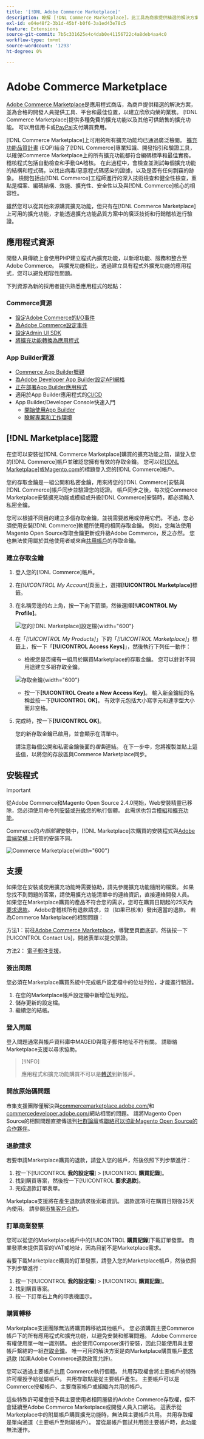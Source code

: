 ```yaml
---
title: '[!DNL Adobe Commerce Marketplace]'
description: 瞭解 [!DNL Commerce Marketplace]，此工具為商家提供精選的解決方案，並為合格的開發人員提供工具、平台和絕佳位置，以建立欣欣向榮的業務。
exl-id: e04e48f2-3b1d-45bf-b0f6-3a1ed43e78c5
feature: Extensions
source-git-commit: 7b5c331625e4c4dab0e41156722c4a8deb4aa4c0
workflow-type: tm+mt
source-wordcount: '1293'
ht-degree: 0%

---
```


# Adobe Commerce Marketplace

[Adobe Commerce Marketplace][1]是應用程式商店，為商戶提供精選的解決方案，並為合格的開發人員提供工具、平台和最佳位置，以建立欣欣向榮的業務。 [!DNL Commerce Marketplace]提供多種免費的擴充功能以及其他可供銷售的擴充功能。 可以用信用卡或[PayPal][2]支付購買費用。

[!DNL Commerce Marketplace]上可用的所有擴充功能均已通過廣泛檢閱。 [擴充功能品質計畫][3] (EQP)結合了[!DNL Commerce]專業知識、開發指引和驗證工具，以確保Commerce Marketplace上的所有擴充功能都符合編碼標準和最佳實務。 稽核程式包括自動檢查和手動QA稽核。 在此過程中，會檢查並測試每個擴充功能的結構和程式碼，以找出病毒/惡意程式碼感染的證據，以及是否有任何剽竊的跡象。 檢閱包括由[!DNL Commerce]工程師進行的深入技術檢查和健全性檢查，重點是檔案、編碼結構、效能、擴充性、安全性以及與[!DNL Commerce]核心的相容性。

雖然您可以從其他來源購買擴充功能，但只有在[!DNL Commerce Marketplace]上可用的擴充功能，才能透過擴充功能品質方案中的廣泛技術和行銷稽核進行驗證。

## 應用程式資源

開發人員傳統上會使用PHP建立程式內擴充功能，以新增功能、服務和整合至Adobe Commerce。 與擴充功能相比，透過建立具有程式外擴充功能的應用程式，您可以避免相容性問題。

下列資源為新的採用者提供熟悉應用程式的起點：

### Commerce資源

- [設定Adobe Commerce的I/O事件](https://developer.adobe.com/commerce/extensibility/events/)
- [為Adobe Commerce設定事件](https://developer.adobe.com/commerce/extensibility/events/configure-commerce/)
- [設定Admin UI SDK](https://developer.adobe.com/commerce/extensibility/admin-ui-sdk/)
- [將擴充功能轉換為應用程式](https://developer.adobe.com/commerce/extensibility/app-development/#how-do-i-port-an-extension-into-an-app)

### App Builder資源

- [Commerce App Builder概觀](https://developer.adobe.com/commerce/extensibility/app-development/)
- [為Adobe Developer App Builder設定API網格](https://developer.adobe.com/graphql-mesh-gateway/gateway/getting-started/)
- [正在部署App Builder應用程式](https://developer.adobe.com/app-builder/docs/guides/deployment/)
- 適用於App Builder應用程式的[CI/CD](https://developer.adobe.com/app-builder/docs/guides/deployment/ci_cd_for_firefly_apps/)
- App Builder/Developer Console快速入門
   - [開始使用App Builder](https://developer.adobe.com/app-builder/docs/getting_started/)
   - [瞭解專案和工作環境](https://developer.adobe.com/app-builder/docs/resources/videos/exploring/projects-and-workspaces/)

## [!DNL Marketplace]認證

在您可以安裝從[!DNL Commerce Marketplace]購買的擴充功能之前，請登入您的[!DNL Commerce]帳戶並確認您擁有有效的存取金鑰。 您可以從[[!DNL Marketplace]][1]或[Magento.com][6]的標題登入您的[!DNL Commerce]帳戶。

您的存取金鑰是一組公開和私密金鑰，用來將您的[!DNL Commerce]安裝與[!DNL Commerce]帳戶同步並驗證您的認證。 帳戶同步之後，每次從Commerce Marketplace安裝擴充功能或模組或升級[!DNL Commerce]安裝時，都必須輸入私密金鑰。

您可以根據不同目的建立多個存取金鑰，並視需要啟用或停用它們。 不過，您必須使用安裝[!DNL Commerce]軟體所使用的相同存取金鑰。 例如，您無法使用Magento Open Source存取金鑰更新或升級Adobe Commerce，反之亦然。 您也無法使用屬於其他使用者或來自[共用帳戶](commerce-account-share.md)的存取金鑰。

### 建立存取金鑰

1. 登入您的[!DNL Commerce]帳戶。

1. 在&#x200B;_[!UICONTROL My Account]_&#x200B;頁面上，選擇&#x200B;**[!UICONTROL Marketplace]**&#x200B;標籤。

1. 在名稱旁邊的右上角，按一下向下箭頭，然後選擇&#x200B;**[!UICONTROL My Profile]**。

   ![您的[!DNL Marketplace]設定檔](./assets/marketplace-profile.png){width="600"}

1. 在「_[!UICONTROL My Products]_」下的「_[!UICONTROL Marketplace]_」標籤上，按一下「**[!UICONTROL Access Keys]**」，然後執行下列任一動作：

   - 檢視您是否擁有一組用於購買Marketplace的存取金鑰。 您可以針對不同用途建立多組存取金鑰。

   ![存取金鑰](./assets/access-keys.png){width="600"}

   - 按一下&#x200B;**[!UICONTROL Create a New Access Key]**。 輸入新金鑰組的名稱並按一下&#x200B;**[!UICONTROL OK]**。 有效字元包括大小寫字元和連字型大小而非空格。

1. 完成時，按一下&#x200B;**[!UICONTROL OK]**。

   您的新存取金鑰已啟用，並會顯示在清單中。

   請注意每個公開和私密金鑰後面的&#x200B;_複製_&#x200B;連結。 在下一步中，您將複製並貼上這些值，以將您的存放區與Commerce Marketplace同步。

## 安裝程式

>[!IMPORTANT]
>
>從Adobe Commerce和Magento Open Source 2.4.0開始，Web安裝精靈已移除，您必須使用命令列[安裝](https://experienceleague.adobe.com/docs/commerce-operations/installation-guide/advanced.html?lang=zh-Hant)或[升級](https://experienceleague.adobe.com/docs/commerce-operations/upgrade-guide/implementation/perform-upgrade.html?lang=zh-Hant)您的執行個體。 此需求也包含[模組](https://experienceleague.adobe.com/docs/commerce-operations/upgrade-guide/modules/upgrade.html?lang=zh-Hant)和[擴充功能](https://experienceleague.adobe.com/docs/commerce-operations/installation-guide/tutorials/extensions.html?lang=zh-Hant)。

Commerce的&#x200B;_內部部署_&#x200B;安裝中，[!DNL Marketplace]次購買的安裝程式與[Adobe雲端架構][4]上託管的安裝不同。

![Commerce Marketplace](./assets/marketplace.png){width="600"}

## 支援

如果您在安裝或使用擴充功能時需要協助，請先參閱擴充功能隨附的檔案。 如果您找不到問題的答案，請使用擴充功能清單中的連絡資訊，直接連絡開發人員。 如果您在Marketplace購買的產品不符合您的需求，您可在購買日期起的25天內[要求退款](#refund-requests)。 Adobe會稽核所有退款請求，並（如果已核准）發出適當的退款。 若為Commerce Marketplace的相關問題：

方法1：前往[Adobe Commerce Marketplace](https://commercemarketplace.adobe.com/)，導覽至頁面底部，然後按一下[!UICONTROL Contact Us]，開啟表單以提交票證。

方法2： [電子郵件支援](mailto:commercemarketplacesupport@adobe.com)。

### 簽出問題

您必須在Marketplace購買系統中完成帳戶設定檔中的位址列位，才能進行驗證。

1. 在您的Marketplace帳戶設定檔中新增位址列位。
1. 儲存更新的設定檔。
1. 繼續您的結帳。

### 登入問題

登入問題通常與帳戶資料庫中MAGEID與電子郵件地址不符有關。 請聯絡Marketplace支援以尋求協助。

>[!INFO]
>
>應用程式和擴充功能購買不可以是[轉送](#purchase-transfers)到新帳戶。

### 開放原始碼問題

市集支援團隊僅解決與[commercemarketplace.adobe.com/](https://commercemarketplace.adobe.com/)和[commercedeveloper.adobe.com/](https://commercedeveloper.adobe.com/)網站相關的問題。 請將Magento Open Source的相關問題直接傳送到[社群論壇](https://community.magento.com/)或[聯絡可以協助Magento Open Source的合作夥伴](https://business.adobe.com/products/magento/partners.html)。

### 退款請求

若要申請Marketplace購買的退款，請登入您的帳戶，然後依照下列步驟進行：

1. 按一下&#x200B;[!UICONTROL **我的設定檔**] > [!UICONTROL **購買記錄**]。
1. 找到購買專案，然後按一下&#x200B;[!UICONTROL **要求退款**]。
1. 完成退款訂單表單。

Marketplace支援將在產生退款請求後索取資訊。 退款選項可在購買日期後25天內使用。 請參閱[市集客戶合約](https://www.adobe.com/legal/terms/enterprise-licensing/magento-legacy-terms.html)。

### 訂單商業發票

您可以從您的Marketplace帳戶中的&#x200B;[!UICONTROL **購買記錄**]&#x200B;下載訂單發票。 商業發票未提供賣家的VAT或地址，因為目前不是Marketplace需求。

若要下載Marketplace購買的訂單發票，請登入您的Marketplace帳戶，然後依照下列步驟進行：

1. 按一下&#x200B;[!UICONTROL **我的設定檔**] > [!UICONTROL **購買記錄**]。
1. 找到購買專案。
1. 按一下訂單右上角的印表機圖示。

### 購買轉移

Marketplace支援團隊無法將購買轉移給其他帳戶。 您必須購買主要Commerce帳戶下的所有應用程式和擴充功能，以避免安裝和部署問題。 Adobe Commerce有權使用單一唯一識別碼。 由於使用Composer進行安裝，因此只能使用與主要帳戶繫結的一組[存取金鑰](#create-an-access-key)。 唯一可用的解決方案是向Marketplace購買帳戶[要求退款](#refund-requests) (如果Adobe Commerce退款政策允許)。

您可以透過主要帳戶[共用](commerce-account-share.md) Commerce執行個體。 共用存取權會將主要帳戶的特殊許可權授予給從屬帳戶。 共用存取點是從主要帳戶產生。 主要帳戶可以是Commerce授權帳戶、主要商家帳戶或組織內共用的帳戶。

這些特殊許可權會授予與主要使用者相同層級的Adobe Commerce存取權，但不會延續至Adobe Commerce Marketplace或開發人員入口網站。 這表示從Marketplace中的附屬帳戶購買擴充功能時，無法與主要帳戶共用。 共用存取權是單向通道（主要帳戶至附屬帳戶）。 當從屬帳戶嘗試共用回主要帳戶時，此功能無法運作。

[1]: https://marketplace.magento.com/
[2]: https://www.paypal.com/us/home
[3]: https://developer.adobe.com/commerce/marketplace/guides/sellers/extension-quality-program/
[4]: https://www.adobe.com/commerce/magento/enterprise.html
[6]: https://business.adobe.com/products/magento/magento-commerce.html
